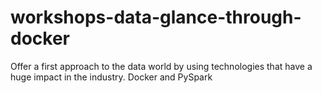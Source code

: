 # workshops-data-glance-through-docker
Offer a first approach to the data world by using technologies that have a huge impact in the industry. Docker and PySpark
